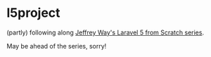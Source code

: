 
# l5project
(partly) following along [Jeffrey Way's Laravel 5 from Scratch series](https://laracasts.com/series/laravel-5-from-scratch).

May be ahead of the series, sorry!
